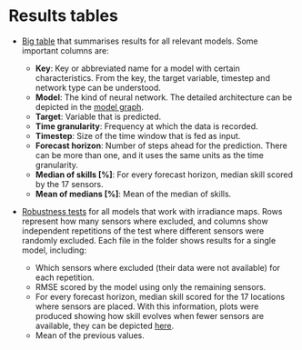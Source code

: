 # Results tables

- [Big table](https://github.com/iipr/solar-irradiance/blob/master/tables/results.ods)
  that summarises results for all relevant models. Some important columns are:
    - **Key**: Key or abbreviated name for a model with certain characteristics.
               From the key, the target variable, timestep and network type can be understood.
    - **Model**: The kind of neural network. The detailed architecture can be depicted in the
                 [model graph](https://github.com/iipr/solar-irradiance/blob/master/graphs/model-graph/).
    - **Target**: Variable that is predicted.
    - **Time granularity**: Frequency at which the data is recorded.
    - **Timestep**: Size of the time window that is fed as input.
    - **Forecast horizon**: Number of steps ahead for the prediction. There can be more than one,
                            and it uses the same units as the time granularity.
    - **Median of skills [%]**: For every forecast horizon, median skill scored by the 17 sensors.
    - **Mean of medians [%]**: Mean of the median of skills.

- [Robustness tests](https://github.com/iipr/solar-irradiance/blob/master/tables/robustness-test/)
  for all models that work with irradiance maps. Rows represent how many sensors where excluded,
  and columns show independent repetitions of the test where different sensors were randomly excluded.
  Each file in the folder shows results for a single model, including:
    - Which sensors where excluded (their data were not available) for each repetition.
    - RMSE scored by the model using only the remaining sensors.
    - For every forecast horizon, median skill scored for the 17 locations where sensors are placed.
      With this information, plots were produced showing how skill evolves when fewer sensors are available,
      they can be depicted [here](https://github.com/iipr/solar-irradiance/blob/master/graphs/robustness-test/).
    - Mean of the previous values.  

